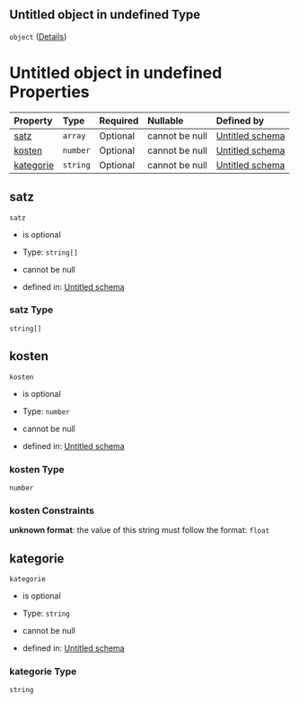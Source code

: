 ## Untitled object in undefined Type

`object` ([Details](konzessionsabgabe.md))

# Untitled object in undefined Properties

| Property                | Type     | Required | Nullable       | Defined by                                                                                                                                                                                |
| :---------------------- | :------- | :------- | :------------- | :---------------------------------------------------------------------------------------------------------------------------------------------------------------------------------------- |
| [satz](#satz)           | `array`  | Optional | cannot be null | [Untitled schema](abgabeart.md "https://raw.githubusercontent.com/conuti-gmbh/bo4e/main/schemas/v1/enum/AbgabeArt.schema.json#/properties/satz")                                          |
| [kosten](#kosten)       | `number` | Optional | cannot be null | [Untitled schema](konzessionsabgabe-properties-kosten.md "https://raw.githubusercontent.com/conuti-gmbh/bo4e/main/schemas/v1/com/Konzessionsabgabe.schema.json#/properties/kosten")       |
| [kategorie](#kategorie) | `string` | Optional | cannot be null | [Untitled schema](konzessionsabgabe-properties-kategorie.md "https://raw.githubusercontent.com/conuti-gmbh/bo4e/main/schemas/v1/com/Konzessionsabgabe.schema.json#/properties/kategorie") |

## satz



`satz`

*   is optional

*   Type: `string[]`

*   cannot be null

*   defined in: [Untitled schema](abgabeart.md "https://raw.githubusercontent.com/conuti-gmbh/bo4e/main/schemas/v1/enum/AbgabeArt.schema.json#/properties/satz")

### satz Type

`string[]`

## kosten



`kosten`

*   is optional

*   Type: `number`

*   cannot be null

*   defined in: [Untitled schema](konzessionsabgabe-properties-kosten.md "https://raw.githubusercontent.com/conuti-gmbh/bo4e/main/schemas/v1/com/Konzessionsabgabe.schema.json#/properties/kosten")

### kosten Type

`number`

### kosten Constraints

**unknown format**: the value of this string must follow the format: `float`

## kategorie



`kategorie`

*   is optional

*   Type: `string`

*   cannot be null

*   defined in: [Untitled schema](konzessionsabgabe-properties-kategorie.md "https://raw.githubusercontent.com/conuti-gmbh/bo4e/main/schemas/v1/com/Konzessionsabgabe.schema.json#/properties/kategorie")

### kategorie Type

`string`
